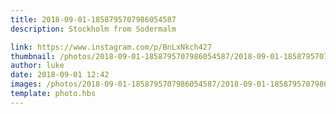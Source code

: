 ```yaml
---
title: 2018-09-01-1858795707986054587
description: Stockholm from Sodermalm

link: https://www.instagram.com/p/BnLxNkch427
thumbnail: /photos/2018-09-01-1858795707986054587/2018-09-01-1858795707986054587.jpg
author: luke
date: 2018-09-01 12:42
images: /photos/2018-09-01-1858795707986054587/2018-09-01-1858795707986054587.jpg
template: photo.hbs
---
```

